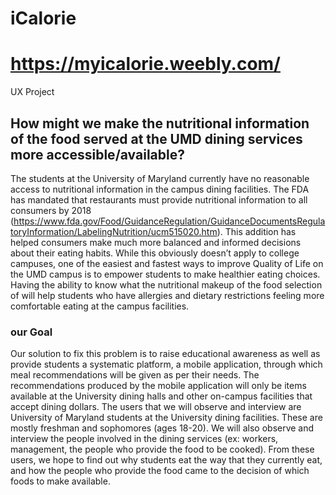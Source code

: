 # iCalorie

# https://myicalorie.weebly.com/

UX Project

## How might we make the nutritional information of the food served at the UMD dining services more accessible/available?

The students at the University of Maryland currently have no reasonable access to nutritional information in the campus dining facilities. The FDA has mandated that restaurants must provide nutritional information to all consumers by 2018 (https://www.fda.gov/Food/GuidanceRegulation/GuidanceDocumentsRegulatoryInformation/LabelingNutrition/ucm515020.htm). This addition has helped consumers make much more balanced and informed decisions about their eating habits. While this obviously doesn’t apply to college campuses, one of the easiest and fastest ways to improve Quality of Life on the UMD campus is to empower students to make healthier eating choices. Having the ability to know what the nutritional makeup of the food selection of will help students who have allergies and dietary restrictions feeling more comfortable eating at the campus facilities.

### our Goal 
Our solution to fix this problem is to raise educational awareness as well as provide students a systematic platform, a mobile application, through which meal recommendations will be given as per their needs. The recommendations produced by the mobile application will only be items available at the University dining halls and other on-campus facilities that accept dining dollars. The users that we will observe and interview are University of Maryland students at the University dining facilities. These are mostly freshman and sophomores (ages 18-20). We will also observe and interview the people involved in the dining services (ex: workers, management, the people who provide the food to be cooked). From these users, we hope to find out why students eat the way that they currently eat, and how the people who provide the food came to the decision of which foods to make available. 

